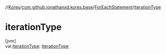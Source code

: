 //[Kores](../../../index.md)/[com.github.jonathanxd.kores.base](../index.md)/[ForEachStatement](index.md)/[iterationType](iteration-type.md)

# iterationType

[jvm]\
val [iterationType](iteration-type.md): [IterationType](../-iteration-type/index.md)
